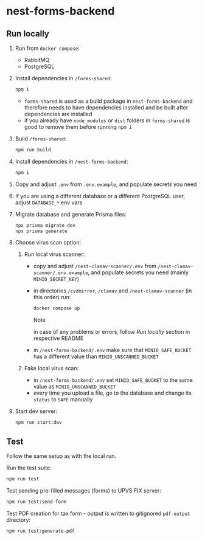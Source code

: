 # nest-forms-backend

## Run locally

1. Run from `docker compose`:

   - RabbitMQ
   - PostgreSQL

2. Install dependencies in `/forms-shared`:

   ```bash
   npm i
   ```

   - `forms-shared` is used as a build package in `nest-forms-backend` and therefore needs to have dependencies installed and be built after dependencies are installed
   - if you already have `node_modules` or `dist` folders in `forms-shared` is good to remove them before running `npm i`

3. Build `/forms-shared`:

   ```bash
   npm run build
   ```

4. Install dependencies in `/nest-forms-backend`:

   ```bash
   npm i
   ```

5. Copy and adjust `.env` from `.env.example`, and populate secrets you need

6. If you are using a different database or a different PostgreSQL user, adjust `DATABASE_*` env vars

7. Migrate database and generate Prisma files:

   ```bash
   npx prisma migrate dev
   npx prisma generate
   ```

8. Choose virus scan option:

   1. Run local virus scanner:

      - copy and adjust `/nest-clamav-scanner/.env` from `/nest-clamav-scanner/.env.example`, and populate secrets you need (mainly `MINIO_SECRET_KEY`)
      - in directories `/cvdmirror`, `/clamav` and `/nest-clamav-scanner` (in this order) run:

        ```bash
        docker compose up
        ```

        > [!NOTE]
        > in case of any problems or errors, follow _Run locally_ section in respective README

      - in `/nest-forms-backend/.env` make sure that `MINIO_SAFE_BUCKET` has a different value than `MINIO_UNSCANNED_BUCKET`

   2. Fake local virus scan:
      - in `/nest-forms-backend/.env` set `MINIO_SAFE_BUCKET` to the same value as `MINIO_UNSCANNED_BUCKET`
      - every time you upload a file, go to the database and change its `status` to `SAFE` manually

9. Start dev server:

   ```bash
   npm run start:dev
   ```

## Test

Follow the same setup as with the local run.

Run the test suite:

```bash
npm run test
```

Test sending pre-filled messages (forms) to UPVS FIX server:

```bash
npm run test:send-form
```

Test PDF creation for tax form - output is written to gitignored `pdf-output` directory:

```bash
npm run test:generate-pdf
```

